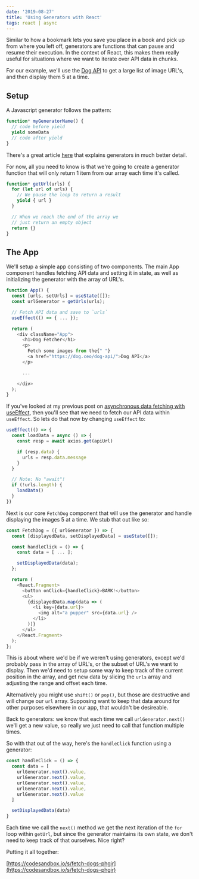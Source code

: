 ```yaml
---
date: '2019-08-27'
title: 'Using Generators with React'
tags: react | async
---
```


Similar to how a bookmark lets you save you place in a book and pick up from where you left off, generators are functions that can pause and resume their execution. In the context of React, this makes them really useful for situations where we want to iterate over API data in chunks.

For our example, we'll use the [Dog API](https://dog.ceo/dog-api/) to get a large list of image URL's, and then display them 5 at a time.

## Setup

A Javascript generator follows the pattern:

```javascript
function* myGeneratorName() {
  // code before yield
  yield someData
  // code after yield
}
```

There's a great article [here](https://codeburst.io/understanding-generators-in-es6-javascript-with-examples-6728834016d5) that explains generators in much better detail.

For now, all you need to know is that we're going to create a generator function that will only return 1 item from our array each time it's called.

```javascript
function* getUrl(urls) {
  for (let url of urls) {
    // We pause the loop to return a result
    yield { url }
  }

  // When we reach the end of the array we
  // just return an empty object
  return {}
}
```

## The App

We'll setup a simple app consisting of two components. The main App component handles fetching API data and setting it in state, as well as initializing the generator with the array of URL's.

```javascript
function App() {
  const [urls, setUrls] = useState([]);
  const urlGenerator = getUrls(urls);

  // Fetch API data and save to `urls`
  useEffect(() => { ... });

  return (
    <div className="App">
      <h1>Dog Fetcher</h1>
      <p>
        Fetch some images from the{" "}
        <a href="https://dog.ceo/dog-api/">Dog API</a>
      </p>

      ...

    </div>
  );
}
```

If you've looked at my previous post on [asynchronous data fetching with useEffect](/react-hooks-async-useeffect), then you'll see that we need to fetch our API data within `useEffect`. So lets do that now by changing `useEffect` to:

```javascript
useEffect(() => {
  const loadData = async () => {
    const resp = await axios.get(apiUrl)

    if (resp.data) {
      urls = resp.data.message
    }
  }

  // Note: No "await"!
  if (!urls.length) {
    loadData()
  }
})
```

Next is our core `FetchDog` component that will use the generator and handle displaying the images 5 at a time. We stub that out like so:

```javascript
const FetchDog = ({ urlGenerator }) => {
  const [displayedData, setDisplayedData] = useState([]);

  const handleClick = () => {
    const data = [ ... ];

    setDisplayedData(data);
  };

  return (
    <React.Fragment>
      <button onClick={handleClick}>BARK!</button>
      <ul>
        {displayedData.map(data => (
          <li key={data.url}>
            <img alt="a pupper" src={data.url} />
          </li>
        ))}
      </ul>
    </React.Fragment>
  );
};
```

This is about where we'd be if we weren't using generators, except we'd probably pass in the array of URL's, or the subset of URL's we want to display. Then we'd need to setup some way to keep track of the current position in the array, and get new data by slicing the `urls` array and adjusting the range and offset each time.

Alternatively you might use `shift()` or `pop()`, but those are destructive and will change our `url` array. Supposing want to keep that data around for other purposes elsewhere in our app, that wouldn't be desireable.

Back to generators: we know that each time we call `urlGenerator.next()` we'll get a new value, so really we just need to call that function multiple times.

So with that out of the way, here's the `handleClick` function using a generator:

```javascript
const handleClick = () => {
  const data = [
    urlGenerator.next().value,
    urlGenerator.next().value,
    urlGenerator.next().value,
    urlGenerator.next().value,
    urlGenerator.next().value
  ]

  setDisplayedData(data)
}
```

Each time we call the `next()` method we get the next iteration of the `for` loop within `getUrl`, but since the generator maintains its own state, we don't need to keep track of that ourselves. Nice right?

Putting it all together:

[https://codesandbox.io/s/fetch-dogs-phgir](https://codesandbox.io/s/fetch-dogs-phgir)
